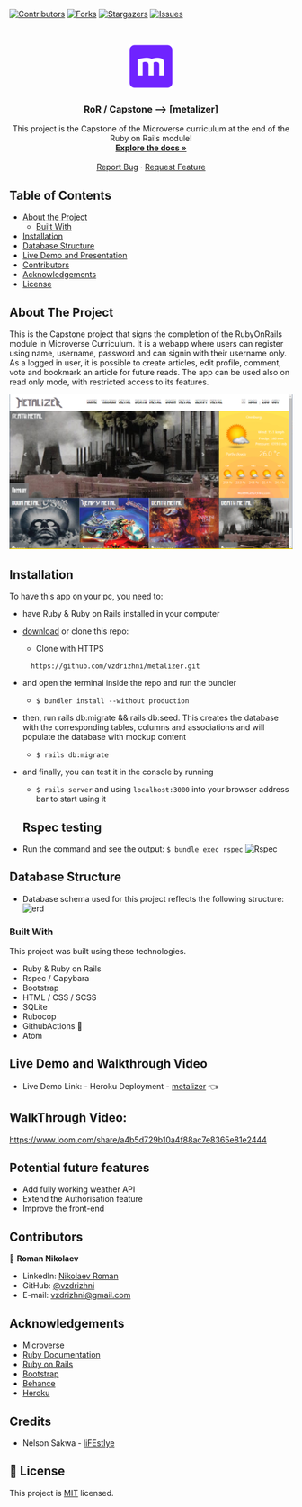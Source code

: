 <!--
*** Thanks for checking out this README Template. If you have a suggestion that would
*** make this better, please fork the repo and create a pull request or simply open
*** an issue with the tag "enhancement".
*** Thanks again! Now go create something AMAZING! :D
-->

<!-- PROJECT SHIELDS -->
<!--
*** I'm using markdown "reference style" links for readability.
*** Reference links are enclosed in brackets [ ] instead of parentheses ( ).
*** See the bottom of this document for the declaration of the reference variables
*** for contributors-url, forks-url, etc. This is an optional, concise syntax you may use.
*** https://www.markdownguide.org/basic-syntax/#reference-style-links
-->
[![Contributors][contributors-shield]][contributors-url]
[![Forks][forks-shield]][forks-url]
[![Stargazers][stars-shield]][stars-url]
[![Issues][issues-shield]][issues-url]


<!-- PROJECT LOGO -->
<br />
<p align="center">
  <a href="https://github.com/vzdrizhni/metalizer">
    <img src="app/assets/images/microverse.png" alt="Logo" width="80" height="80">
  </a>

  <h3 align="center">RoR / Capstone --> [metalizer]</h3>

  <p align="center">
    This project is the Capstone of the Microverse curriculum at the end of the Ruby on Rails module!
    <br />
    <a href="https://github.com/vzdrizhni/metalizer"><strong>Explore the docs »</strong></a>
    <br />
    <br />
    <a href="https://github.com/vzdrizhni/metalizer/issues">Report Bug</a>
    ·
    <a href="https://github.com/vzdrizhni/metalizer/issues">Request Feature</a>
  </p>
</p>

<!-- TABLE OF CONTENTS -->
## Table of Contents

* [About the Project](#about-the-project)
  * [Built With](#built-with)
* [Installation](#installation)
* [Database Structure](#database-structure)
* [Live Demo and Presentation](#live-demo-and-presentation)
* [Contributors](#contributors)
* [Acknowledgements](#acknowledgements)
* [License](#license)

<!-- ABOUT THE PROJECT -->
## About The Project

This is the Capstone project that signs the completion of the RubyOnRails module in Microverse Curriculum.
It is a webapp where users can register using name, username, password and can signin with their username only.
As a logged in user, it is possible to create articles, edit profile, comment, vote and bookmark an article for future reads.
The app can be used also on read only mode, with restricted access to its features.

![screenshot-1](app/assets/images/screenshot-1.PNG)

<!-- INSTALLATION -->
## Installation

To have this app on your pc, you need to:
* have Ruby & Ruby on Rails installed in your computer
* [download](https://github.com/vzdrizhni/metalizer/archive/development.zip) or clone this repo: 
 
  - Clone with HTTPS
  ```
    https://github.com/vzdrizhni/metalizer.git
  ```
* and open the terminal inside the repo and run the bundler
  - ```$ bundler install --without production```
* then, run rails db:migrate && rails db:seed. This creates the database with the corresponding tables, columns and associations and will populate the database with mockup content
  - ```$ rails db:migrate```
* and finally, you can test it in the console by running
  - ```$ rails server``` and using ```localhost:3000``` into your browser address bar to start using it

  ## Rspec testing

* Run the command and see the output:
```$ bundle exec rspec```
![Rspec](app/assets/images/rspec.PNG)

## Database Structure
 * Database schema used for this project reflects the following structure:
 ![erd](app/assets/images/erd.png)

### Built With
This project was built using these technologies.
* Ruby & Ruby on Rails
* Rspec / Capybara
* Bootstrap
* HTML / CSS / SCSS
* SQLite
* Rubocop
* GithubActions :muscle:
* Atom

<!-- Live Demo -->
## Live Demo and Walkthrough Video
* Live Demo Link: - Heroku Deployment - [metalizer](https://fathomless-atoll-13027.herokuapp.com/articles) :point_left:
## WalkThrough Video:
https://www.loom.com/share/a4b5d729b10a4f88ac7e8365e81e2444
## Potential future features
- Add fully working weather API
- Extend the Authorisation feature
- Improve the front-end

<!-- CONTACT -->
## Contributors

👤 **Roman Nikolaev**

- LinkedIn: [Nikolaev Roman](https://www.linkedin.com/in/roman-nikolaev-65b639197/)
- GitHub: [@vzdrizhni](https://github.com/vzdrizhni)
- E-mail: vzdrizhni@gmail.com


<!-- ACKNOWLEDGEMENTS -->
## Acknowledgements
* [Microverse](https://www.microverse.org/)
* [Ruby Documentation](https://www.ruby-lang.org/en/documentation/)
* [Ruby on Rails](https://rubyonrails.org/)
* [Bootstrap](https://getbootstrap.com/)
* [Behance](https://www.behance.net/)
* [Heroku](https://www.heroku.com/)

## Credits
* Nelson Sakwa - [liFEstIye](https://www.behance.net/gallery/14554909/liFEsTlye-Mobile-version)

<!-- MARKDOWN LINKS & IMAGES -->
<!-- https://www.markdownguide.org/basic-syntax/#reference-style-links -->
[contributors-shield]: https://img.shields.io/github/contributors/vzdrizhni/metalizer.svg?style=flat-square
[contributors-url]: https://github.com/vzdrizhni/metalizer/graphs/contributors
[forks-shield]: https://img.shields.io/github/forks/vzdrizhni/metalizer.svg?style=flat-square
[forks-url]: https://github.com/vzdrizhni/metalizer/network/members
[stars-shield]: https://img.shields.io/github/stars/vzdrizhni/metalizer.svg?style=flat-square
[stars-url]: https://github.com/vzdrizhni/metalizer/stargazers
[issues-shield]: https://img.shields.io/github/issues/vzdrizhni/metalizer.svg?style=flat-square
[issues-url]: https://github.com/vzdrizhni/metalizer/issues

## 📝 License

This project is [MIT](https://opensource.org/licenses/MIT) licensed.
